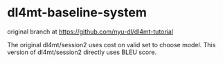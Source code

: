 # dl4mt-baseline-system
original branch at https://github.com/nyu-dl/dl4mt-tutorial

The original dl4mt/session2 uses cost on valid set to choose model.
This version of dl4mt/session2 directly uses BLEU score.
